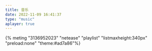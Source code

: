 ```yaml
---
title: 音乐
date: 2022-11-09 16:41:37
type: "music"
aplayer: true
---
```

{% meting "3136952023" "netease" "playlist" "listmaxheight:340px" "preload:none" "theme:#ad7a86"%}
